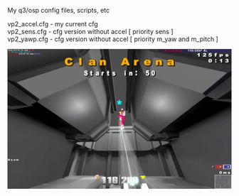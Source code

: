 My q3/osp config files, scripts, etc

vp2_accel.cfg - my current cfg  
vp2_sens.cfg - cfg version without accel [ priority sens ]  
vp2_yawp.cfg - cfg version without accel [ priority m_yaw and m_pitch ]

![Preview](https://raw.githubusercontent.com/killarbyte/q3conf/master/tmp/demo1.jpg)
